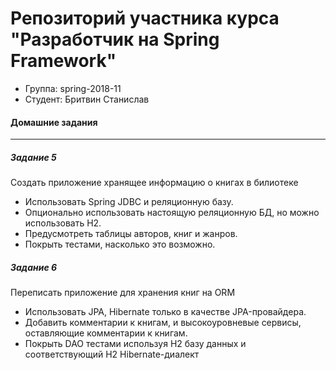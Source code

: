 # Репозиторий участника курса "Разработчик на Spring Framework"
 - Группа: spring-2018-11
 - Студент: Бритвин Станислав

#### Домашние задания
---
##### Задание 5
Создать приложение хранящее информацию о книгах в билиотеке
 - Использовать Spring JDBC и реляционную базу.
 - Опционально использовать настоящую реляционную БД, но можно использовать H2.
 - Предусмотреть таблицы авторов, книг и жанров.
 - Покрыть тестами, насколько это возможно.

##### Задание 6
Переписать приложение для хранения книг на ORM
 - Использовать JPA, Hibernate только в качестве JPA-провайдера.
 - Добавить комментарии к книгам, и высокоуровневые сервисы, оставляющие комментарии к книгам.
 - Покрыть DAO тестами используя H2 базу данных и соответствующий H2 Hibernate-диалект
